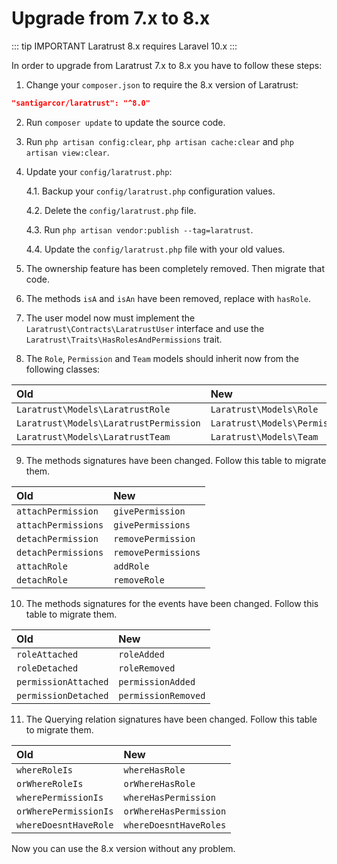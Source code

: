 # Upgrade from 7.x to 8.x

::: tip IMPORTANT
Laratrust 8.x requires Laravel 10.x
:::

In order to upgrade from Laratrust 7.x to 8.x you have to follow these steps:

1. Change your `composer.json` to require the 8.x version of Laratrust:

```json
"santigarcor/laratrust": "^8.0"
```

2. Run `composer update` to update the source code.

3. Run `php artisan config:clear`, `php artisan cache:clear` and `php artisan view:clear`.

4. Update your `config/laratrust.php`:

   4.1. Backup your `config/laratrust.php` configuration values.

   4.2. Delete the `config/laratrust.php` file.

   4.3. Run `php artisan vendor:publish --tag=laratrust`.

   4.4. Update the `config/laratrust.php` file with your old values.

5. The ownership feature has been completely removed. Then migrate that code.

6. The methods `isA` and `isAn` have been removed, replace with `hasRole`.

7. The user model now must implement the `Laratrust\Contracts\LaratrustUser` interface and use the `Laratrust\Traits\HasRolesAndPermissions` trait.

8. The `Role`, `Permission` and `Team` models should inherit now from the following classes:

| Old                                    | New                           |
| :------------------------------------- | :---------------------------- |
| `Laratrust\Models\LaratrustRole`       | `Laratrust\Models\Role`       |
| `Laratrust\Models\LaratrustPermission` | `Laratrust\Models\Permission` |
| `Laratrust\Models\LaratrustTeam`       | `Laratrust\Models\Team`       |

9. The methods signatures have been changed. Follow this table to migrate them.

| Old                | New                |
| :----------------- | :----------------- |
| `attachPermission` | `givePermission`   |
| `attachPermissions`| `givePermissions`  |
| `detachPermission` | `removePermission` |
| `detachPermissions`| `removePermissions`|
| `attachRole`       | `addRole`          |
| `detachRole`       | `removeRole`       |

10. The methods signatures for the events have been changed. Follow this table to migrate them.

| Old                  | New                 |
| :------------------- | :------------------ |
| `roleAttached`       | `roleAdded`         |
| `roleDetached`       | `roleRemoved`       |
| `permissionAttached` | `permissionAdded`   |
| `permissionDetached` | `permissionRemoved` |

11. The Querying relation signatures have been changed. Follow this table to migrate them.

| Old                  | New                    |
| :------------------- | :--------------------- |
| `whereRoleIs`        | `whereHasRole`         |
| `orWhereRoleIs`      | `orWhereHasRole`       |
| `wherePermissionIs`  | `whereHasPermission`   |
| `orWherePermissionIs`| `orWhereHasPermission` |
| `whereDoesntHaveRole`| `whereDoesntHaveRoles` |
    

Now you can use the 8.x version without any problem.
